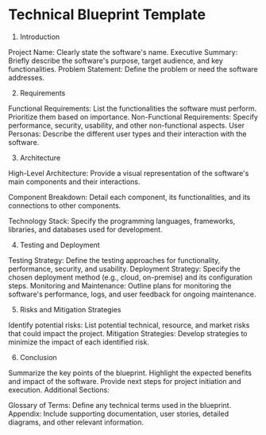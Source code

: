 # Technical Blueprint Template

1. Introduction

Project Name: Clearly state the software's name.
Executive Summary: Briefly describe the software's purpose, target audience, and key functionalities.
Problem Statement: Define the problem or need the software addresses.

2. Requirements

Functional Requirements: List the functionalities the software must perform. Prioritize them based on importance.
Non-Functional Requirements: Specify performance, security, usability, and other non-functional aspects.
User Personas: Describe the different user types and their interaction with the software.

3. Architecture

High-Level Architecture: Provide a visual representation of the software's main components and their interactions.

Component Breakdown: Detail each component, its functionalities, and its connections to other components.

Technology Stack: Specify the programming languages, frameworks, libraries, and databases used for development.

4. Testing and Deployment

Testing Strategy: Define the testing approaches for functionality, performance, security, and usability.
Deployment Strategy: Specify the chosen deployment method (e.g., cloud, on-premise) and its configuration steps.
Monitoring and Maintenance: Outline plans for monitoring the software's performance, logs, and user feedback for ongoing maintenance.

5. Risks and Mitigation Strategies

Identify potential risks: List potential technical, resource, and market risks that could impact the project.
Mitigation Strategies: Develop strategies to minimize the impact of each identified risk.

6. Conclusion

Summarize the key points of the blueprint.
Highlight the expected benefits and impact of the software.
Provide next steps for project initiation and execution.
Additional Sections:

Glossary of Terms: Define any technical terms used in the blueprint.
Appendix: Include supporting documentation, user stories, detailed diagrams, and other relevant information.